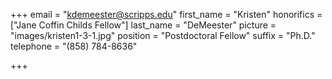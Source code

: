 +++
email = "kdemeester@scripps.edu"
first_name = "Kristen"
honorifics = ["Jane Coffin Childs Fellow"]
last_name = "DeMeester"
picture = "images/kristen1-3-1.jpg"
position = "Postdoctoral Fellow"
suffix = "Ph.D."
telephone = "(858) 784-8636"

+++
